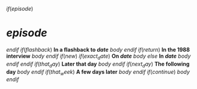 $if(episode)$
# $episode$
$endif$
$if(flashback)$
**In a flashback to $date$** $body$
$endif$
$if(return)$
**In the 1988 interview** $body$
$endif$
$if(new)$
$if(exact_date)$
**On $date$** $body$ 
$else$ 
**In $date$** $body$ 
$endif$
$endif$
$if(that_day)$
**Later that day** $body$ 
$endif$
$if(next_day)$
**The following day** $body$
$endif$
$if(that_week)$
**A few days later** $body$
$endif$
$if(continue)$
$body$
$endif$

